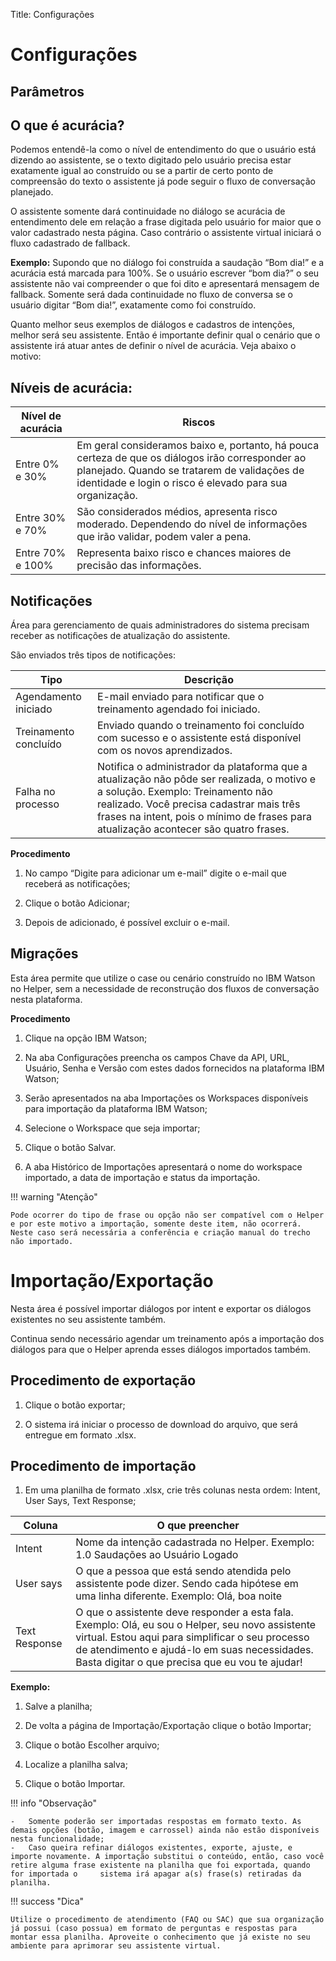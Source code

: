 Title: Configurações

# Configurações

## Parâmetros

## O que é acurácia?

Podemos entendê-la como o nível de entendimento do que o usuário está dizendo ao assistente, se o texto digitado pelo usuário precisa estar exatamente igual ao construído ou se a partir de certo ponto de compreensão do texto o assistente já pode seguir o fluxo de conversação planejado.

O assistente somente dará continuidade no diálogo se acurácia de entendimento dele em relação a frase digitada pelo usuário for maior que o valor cadastrado nesta página. Caso contrário o assistente virtual iniciará o fluxo  cadastrado de fallback.

**Exemplo:** Supondo que no diálogo foi construída a saudação “Bom dia!” e a acurácia está marcada para 100%. Se o usuário escrever “bom dia?” o seu assistente não vai compreender o que foi dito e apresentará mensagem de fallback. Somente será dada continuidade no fluxo de conversa se o usuário digitar “Bom dia!”, exatamente como foi construído.

Quanto melhor seus exemplos de diálogos e cadastros de intenções, melhor será seu assistente. Então é importante definir qual o cenário que o assistente irá atuar antes de definir o nível de acurácia. Veja abaixo o motivo:

## Níveis de acurácia:

|Nível de acurácia|Riscos|
|-|-|
| Entre 0% e 30%   | Em geral consideramos baixo e, portanto, há pouca certeza de que os diálogos irão corresponder ao planejado. Quando se tratarem de validações de identidade e login o risco é elevado para sua organização. |
| Entre 30% e 70%  | São considerados médios, apresenta risco moderado. Dependendo do nível de informações que irão validar, podem valer a pena.|
| Entre 70% e 100% | Representa baixo risco e chances maiores de precisão das informações.|

## Notificações

Área para gerenciamento de quais administradores do sistema precisam receber as notificações de atualização do assistente.

São enviados três tipos de notificações:

|Tipo|Descrição|
|-|-|
|Agendamento iniciado| E-mail enviado para notificar que o treinamento agendado foi iniciado.|
|Treinamento concluído | Enviado quando o treinamento foi concluído com sucesso e o assistente está disponível com os novos aprendizados.|
| Falha no processo| Notifica o administrador da plataforma que a atualização não pôde ser realizada, o motivo e a solução. Exemplo: Treinamento não realizado. Você precisa cadastrar mais três frases na intent, pois o mínimo de frases para atualização acontecer são quatro frases.|

**Procedimento**

1.  No campo “Digite para adicionar um e-mail” digite o e-mail que receberá as notificações;

2.  Clique o botão Adicionar;

3.  Depois de adicionado, é possível excluir o e-mail.

## Migrações

Esta área permite que utilize o case ou cenário construído no IBM Watson no Helper, sem a necessidade de reconstrução dos fluxos de conversação nesta plataforma.

**Procedimento**

1.  Clique na opção IBM Watson;

2.  Na aba Configurações preencha os campos Chave da API, URL, Usuário, Senha e Versão com estes dados fornecidos na plataforma IBM Watson;

3.  Serão apresentados na aba Importações os Workspaces disponíveis para importação da plataforma IBM Watson;

4.  Selecione o Workspace que seja importar;

5.  Clique o botão Salvar.

6.  A aba Histórico de Importações apresentará o nome do workspace importado, a data de importação e status da importação.

!!! warning  "Atenção"

    Pode ocorrer do tipo de frase ou opção não ser compatível com o Helper e por este motivo a importação, somente deste item, não ocorrerá. Neste caso será necessária a conferência e criação manual do trecho não importado.

# Importação/Exportação

Nesta área é possível importar diálogos por intent e exportar os diálogos existentes no seu assistente também.

Continua sendo necessário agendar um treinamento após a importação dos diálogos para que o Helper aprenda esses diálogos importados também.

## Procedimento de exportação

1.  Clique o botão exportar;

2.  O sistema irá iniciar o processo de download do arquivo, que será entregue em formato .xlsx.

## Procedimento de importação

1.  Em uma planilha de formato .xlsx, crie três colunas nesta ordem: Intent, User Says, Text Response;

|Coluna|O que preencher|
|-|-|
|Intent| Nome da intenção cadastrada no Helper. Exemplo: 1.0 Saudações ao Usuário Logado|
| User says | O que a pessoa que está sendo atendida pelo assistente pode dizer. Sendo cada hipótese em uma linha diferente. Exemplo: Olá, boa noite|
| Text Response | O que o assistente deve responder a esta fala. Exemplo: Olá, eu sou o Helper, seu novo assistente virtual. Estou aqui para simplificar o seu processo de atendimento e ajudá-lo em suas necessidades. Basta digitar o que precisa que eu vou te ajudar!|

**Exemplo:**

1.  Salve a planilha;

2.  De volta a página de Importação/Exportação clique o botão Importar;

3.  Clique o botão Escolher arquivo;

4.  Localize a planilha salva;

5.  Clique o botão Importar.

!!! info "Observação"

    -   Somente poderão ser importadas respostas em formato texto. As demais opções (botão, imagem e carrossel) ainda não estão disponíveis nesta funcionalidade;
    -   Caso queira refinar diálogos existentes, exporte, ajuste, e importe novamente. A importação substitui o conteúdo, então, caso você retire alguma frase existente na planilha que foi exportada, quando for importada o     sistema irá apagar a(s) frase(s) retiradas da planilha.


!!! success "Dica"

    Utilize o procedimento de atendimento (FAQ ou SAC) que sua organização já possui (caso possua) em formato de perguntas e respostas para montar essa planilha. Aproveite o conhecimento que já existe no seu ambiente para aprimorar seu assistente virtual.